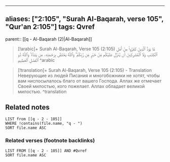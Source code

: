 
---
aliases: ["2:105", "Surah Al-Baqarah, verse 105", "Qur'an 2:105"]
tags: Qvref
---

parent:: [[q - Al-Baqarah (2)|Al-Baqarah]]

> [!arabic]+ Surah Al-Baqarah, Verse 105 (2:105)
> <span class="quran-arabic">مَّا يَوَدُّ ٱلَّذِينَ كَفَرُوا۟ مِنْ أَهْلِ ٱلْكِتَـٰبِ وَلَا ٱلْمُشْرِكِينَ أَن يُنَزَّلَ عَلَيْكُم مِّنْ خَيْرٍ مِّن رَّبِّكُمْ ۗ وَٱللَّهُ يَخْتَصُّ بِرَحْمَتِهِۦ مَن يَشَآءُ ۚ وَٱللَّهُ ذُو ٱلْفَضْلِ ٱلْعَظِيمِ</span>
^arabic

> [!translation]+ Surah Al-Baqarah, Verse 105 (2:105) - Translation
> Неверующие из людей Писания и многобожники не хотят, чтобы вам ниспосылалось благо от вашего Господа. Аллах же отмечает Своей милостью, кого пожелает. Аллах обладает великой милостью.
^translation



## Related notes
```dataview
LIST from [[q - 2 - 105]]
WHERE !contains(file.name, "q - ")
SORT file.name ASC
```

### Related verses (footnote backlinks)
```dataview
LIST FROM [[q - 2 - 105]] AND #Qvref
SORT file.name ASC
```

